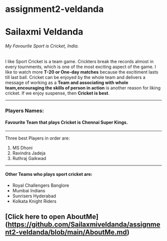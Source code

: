 # assignment2-veldanda

# Sailaxmi Veldanda

###### My Favourite Sport is Cricket, India.

I like Sport Cricket is a team game. Crickters break the records almost in every tournments, which is one of the most exciting aspect of the game. I like to watch more **T-20 or One-day matches** because the excitiment lasts till last ball. Cricket can be enjoyed by the whole team and delivers a message of working as a __Team and associating with whole team,encouraging the skills of person in action__ is another reason for liking cricket. If we enjoy suspense, then __Cricket is best__.

----

### Players Names:

#### Favourite Team that plays Cricket is Chennai Super Kings.
-----
Three best Players in order are: 
1. MS Dhoni
2. Ravindra Jadeja
3. Ruthraj Gaikwad 

-----
#### Other Teams who plays sport cricket are: 
- Royal Challengers Banglore
- Mumbai Indians
- Sunrisers Hyderabad 
- Kolkata Knight Riders


[Click here to open AboutMe] (https://github.com/Sailaxmiveldanda/assignment2-veldanda/blob/main/AboutMe.md)
-----
